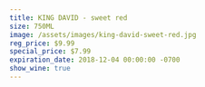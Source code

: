 ```yaml
---
title: KING DAVID - sweet red
size: 750ML
image: /assets/images/king-david-sweet-red.jpg
reg_price: $9.99
special_price: $7.99
expiration_date: 2018-12-04 00:00:00 -0700
show_wine: true
---
```


